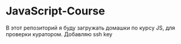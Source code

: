 # JavaScript-Course
В этот репозиторий я буду загружать домашки по курсу JS, для проверки куратором.
Добавляю ssh key
